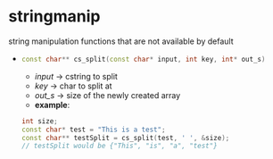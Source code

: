 # stringmanip
string manipulation functions that are not available by default

* ```cpp
  const char** cs_split(const char* input, int key, int* out_s)
  ```
  * *input*  -> cstring to split
  * *key*    -> char to split at
  * *out_s*  -> size of the newly created array
  * **example**:
  ```cpp
  int size;
  const char* test = "This is a test";
  const char** testSplit = cs_split(test, ' ', &size);
  // testSplit would be {"This", "is", "a", "test"}
  ```
